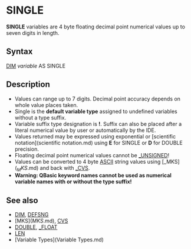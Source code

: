 # SINGLE

**SINGLE** variables are 4 byte floating decimal point numerical values up to seven digits in length.

  

## Syntax

[DIM](DIM.md) *variable* AS SINGLE
  

## Description

* Values can range up to 7 digits. Decimal point accuracy depends on whole value places taken.
* Single is the **default variable type** assigned to undefined variables without a type suffix.
* Variable suffix type designation is **!**. Suffix can also be placed after a literal numerical value by user or automatically by the IDE.
* Values returned may be expressed using exponential or [scientific notation](scientific notation.md) using **E** for SINGLE or **D** for DOUBLE precision.
* Floating decimal point numerical values cannot be [_UNSIGNED](_UNSIGNED.md)!
* Values can be converted to 4 byte [ASCII](ASCII.md) string values using [_MKS$](_MKS$.md) and back with [_CVS](_CVS.md).
* **Warning: QBasic keyword names cannot be used as numerical variable names with or without the type suffix!**

  

## See also

* [DIM](DIM.md), [DEFSNG](DEFSNG.md)
* [MKS$](MKS$.md), [CVS](CVS.md)
* [DOUBLE](DOUBLE.md), [_FLOAT](_FLOAT.md)
* [LEN](LEN.md)
* [Variable Types](Variable Types.md)

  
